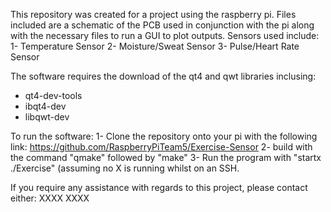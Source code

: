 This repository was created for a project using the raspberry pi. Files included are a schematic of the PCB used in conjunction with the pi along with the necessary files to run a GUI to plot outputs.
Sensors used include:
1- Temperature Sensor
2- Moisture/Sweat Sensor
3- Pulse/Heart Rate Sensor

The software requires the download of the qt4 and qwt libraries inclusing:
   - qt4-dev-tools
   - ibqt4-dev
   - libqwt-dev


To run the software:
1- Clone the repository onto your pi with the following link: https://github.com/RaspberryPiTeam5/Exercise-Sensor
2- build with the command "qmake" followed by "make"
3- Run the program with "startx ./Exercise" (assuming no X is running whilst on an SSH.
    
If you require any assistance with regards to this project, please contact either:
XXXX
XXXX
